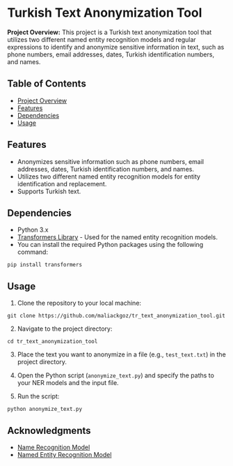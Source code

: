 # Turkish Text Anonymization Tool

**Project Overview:** This project is a Turkish text anonymization tool that utilizes two different named entity recognition models and regular expressions to identify and anonymize sensitive information in text, such as phone numbers, email addresses, dates, Turkish identification numbers, and names.

## Table of Contents
- [Project Overview](#project-overview)
- [Features](#features)
- [Dependencies](#dependencies)
- [Usage](#usage)

## Features

- Anonymizes sensitive information such as phone numbers, email addresses, dates, Turkish identification numbers, and names.
- Utilizes two different named entity recognition models for entity identification and replacement.
- Supports Turkish text.

## Dependencies

- Python 3.x
- [Transformers Library](https://github.com/huggingface/transformers) - Used for the named entity recognition models.
- You can install the required Python packages using the following command:
```
pip install transformers
```
## Usage

1. Clone the repository to your local machine:
```
git clone https://github.com/maliackgoz/tr_text_anonymization_tool.git
```
2. Navigate to the project directory:
```
cd tr_text_anonymization_tool
```
3. Place the text you want to anonymize in a file (e.g., `test_text.txt`) in the project directory.

4. Open the Python script (`anonymize_text.py`) and specify the paths to your NER models and the input file.

5. Run the script:
```
python anonymize_text.py
```

## Acknowledgments

- [Name Recognition Model](https://huggingface.co/deprem-ml/name_anonymization)
- [Named Entity Recognition Model](https://huggingface.co/akdeniz27/bert-base-turkish-cased-ner)

